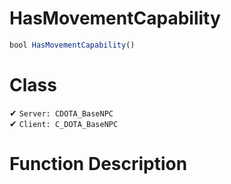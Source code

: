 # HasMovementCapability
```js
bool HasMovementCapability()
```
# Class
✔ `Server: CDOTA_BaseNPC`  
✔ `Client: C_DOTA_BaseNPC`  

# Function Description

